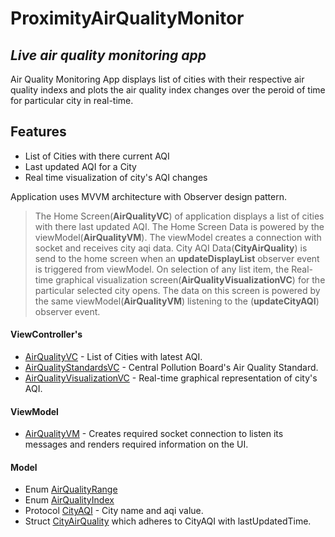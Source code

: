 # ProximityAirQualityMonitor
## _Live air quality monitoring app_

Air Quality Monitoring App displays list of cities with their respective air quality indexs and plots the air quality index changes over the peroid of time for particular city in real-time. 
## Features
- List of Cities with there current AQI
- Last updated AQI for a City
- Real time visualization of city's AQI changes

Application uses MVVM architecture with Observer design pattern. 

> The Home Screen(**AirQualityVC**) of application displays a list of cities with there last updated AQI.
> The Home Screen Data is powered by the viewModel(**AirQualityVM**).
> The viewModel creates a connection with socket and receives city aqi data.
> City AQI Data(**CityAirQuality**) is send to the home screen when an **updateDisplayList** observer event is triggered from viewModel.
> On selection of any list item, the Real-time graphical visualization screen(**AirQualityVisualizationVC**) for the particular selected city opens.
> The data on this screen is powered by the same viewModel(**AirQualityVM**) listening to the (**updateCityAQI**) observer event.

#### ViewController's
- [AirQualityVC](https://github.com/crickabhi/ProximityAirQualityMonitor/blob/main/ProximityAirQualityMonitor/ViewController/AirQualityVC.swift) - List of Cities with latest AQI.
- [AirQualityStandardsVC](https://github.com/crickabhi/ProximityAirQualityMonitor/blob/main/ProximityAirQualityMonitor/ViewController/AirQualityStandardsVC.swift) - Central Pollution Board's Air Quality Standard.
- [AirQualityVisualizationVC](https://github.com/crickabhi/ProximityAirQualityMonitor/blob/main/ProximityAirQualityMonitor/ViewController/AirQualityVisualizationVC.swift) - Real-time graphical representation of city's AQI.
#### ViewModel
- [AirQualityVM](https://github.com/crickabhi/ProximityAirQualityMonitor/blob/main/ProximityAirQualityMonitor/ViewModel/AirQualityVM.swift) - Creates required socket connection to listen its messages and renders required information on the UI.
#### Model
- Enum [AirQualityRange](https://github.com/crickabhi/ProximityAirQualityMonitor/blob/main/ProximityAirQualityMonitor/Model/CityAirQuality.swift) 
- Enum [AirQualityIndex](https://github.com/crickabhi/ProximityAirQualityMonitor/blob/main/ProximityAirQualityMonitor/Model/CityAirQuality.swift)
- Protocol [CityAQI](https://github.com/crickabhi/ProximityAirQualityMonitor/blob/main/ProximityAirQualityMonitor/Model/CityAirQuality.swift) - City name and aqi value.
- Struct [CityAirQuality](https://github.com/crickabhi/ProximityAirQualityMonitor/blob/main/ProximityAirQualityMonitor/Model/CityAirQuality.swift) which adheres to CityAQI with lastUpdatedTime.
